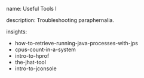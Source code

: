 name: Useful Tools I

description: Troubleshooting paraphernalia.

insights:
  - how-to-retrieve-running-java-processes-with-jps
  - cpus-count-in-a-system
  - intro-to-hprof
  - the-jhat-tool
  - intro-to-jconsole
